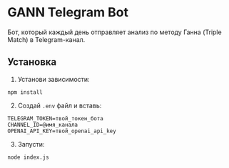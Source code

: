 # GANN Telegram Bot

Бот, который каждый день отправляет анализ по методу Ганна (Triple Match) в Telegram-канал.

## Установка

1. Установи зависимости:
```
npm install
```

2. Создай `.env` файл и вставь:

```
TELEGRAM_TOKEN=твой_токен_бота
CHANNEL_ID=@имя_канала
OPENAI_API_KEY=твой_openai_api_key
```

3. Запусти:
```
node index.js
```
